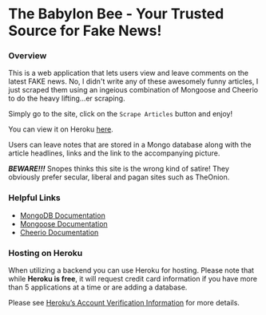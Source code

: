 # The Babylon Bee - Your Trusted Source for Fake News!

### Overview

This is a web application that lets users view and leave comments on the latest FAKE news. No, I didn't write any of these awesomely funny articles, I just scraped them using an ingeious combination of Mongoose and Cheerio to do the heavy lifting...er scraping.

Simply go to the site, click on the `Scrape Articles` button and enjoy!

You can view it on Heroku [here](https://serene-tor-60866.herokuapp.com/).

Users can leave notes that are stored in a Mongo database along with the article headlines, links and the link to the accompanying picture.

***BEWARE!!!*** Snopes thinks this site is the wrong kind of satire!  They obviously prefer secular, liberal and pagan sites such as TheOnion.


### Helpful Links

* [MongoDB Documentation](https://docs.mongodb.com/manual/)
* [Mongoose Documentation](http://mongoosejs.com/docs/api.html)
* [Cheerio Documentation](https://github.com/cheeriojs/cheerio)

### Hosting on Heroku

When utilizing a backend you can use Heroku for hosting. Please note that while **Heroku is free**, it will request credit card information if you have more than 5 applications at a time or are adding a database.

Please see [Heroku’s Account Verification Information](https://devcenter.heroku.com/articles/account-verification) for more details.

